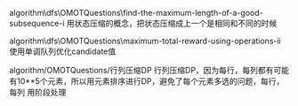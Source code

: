 

algorithm\dfs\OMOTQuestions\find-the-maximum-length-of-a-good-subsequence-i
用状态压缩的概念，把状态压缩成上一个是相同和不同的时候  

algorithm\dfs\OMOTQuestions\maximum-total-reward-using-operations-ii
使用单调队列优化candidate值

algorithm/OMOTQuestions/行列压缩DP
行列压缩DP，因为每行，每列都有可能有10**5个元素，所以用元素排序进行DP，避免了每个元素多选的问题，每行，每列 用阶段处理 